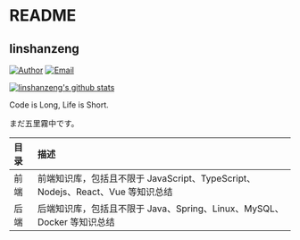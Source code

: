 # README

## linshanzeng

[![Author](https://img.shields.io/badge/author-linshanzeng-blue.svg?style=flat-square)](https://chanshiyu.com) [![Email](https://img.shields.io/badge/Email%20me-me@2237618199@qq.com.com-green.svg?style=flat-square)](http://mail.qq.com/cgi-bin/qm_share?t=qm_mailme&email=WGpqa29uaWBpYWEYKSl2Ozc1)

[![linshanzeng's github stats](https://github-readme-stats.vercel.app/api?username=linshanzeng)](https://github.com/anuraghazra/github-readme-stats)

Code is Long, Life is Short.

まだ五里霧中です。

| 目录 | 描述                                                                           |
| :--- | :----------------------------------------------------------------------------- |
| 前端 | 前端知识库，包括且不限于 JavaScript、TypeScript、Nodejs、React、Vue 等知识总结 |
| 后端 | 后端知识库，包括且不限于 Java、Spring、Linux、MySQL、Docker 等知识总结         |